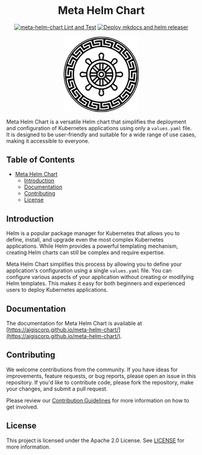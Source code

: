 <h1 align="center">Meta Helm Chart</h1>
<p align="center">
<a href="https://github.com/AigisCorp/meta-helm-chart/actions/workflows/helm-test-lint.yaml"><img src="https://github.com/AigisCorp/meta-helm-chart/actions/workflows/helm-test-lint.yaml/badge.svg" max-width="100%" alt="meta-helm-chart Lint and Test"></a>
<a href="https://github.com/AigisCorp/meta-helm-chart/actions/workflows/deploy-gh-pages-chart-releaser.yaml"><img src="https://github.com/AigisCorp/meta-helm-chart/actions/workflows/deploy-gh-pages-chart-releaser.yaml/badge.svg" max-width="100%" alt="Deploy mkdocs and helm releaser"></a>
<br>
<br>
<img src="docs/assets/meta-helm-chart_logo.png" width="200" max-width="100%" alt="meta-helm-chart logo">
</p>

Meta Helm Chart is a versatile Helm chart that simplifies the deployment and configuration of Kubernetes applications using only a `values.yaml` file. It is designed to be user-friendly and suitable for a wide range of use cases, making it accessible to everyone.

## Table of Contents

- [Meta Helm Chart](#meta-helm-chart)
  - [Introduction](#introduction)
  - [Documentation](#documentation)
  - [Contributing](#contributing)
  - [License](#license)

## Introduction

Helm is a popular package manager for Kubernetes that allows you to define, install, and upgrade even the most complex Kubernetes applications. While Helm provides a powerful templating mechanism, creating Helm charts can still be complex and require expertise.

Meta Helm Chart simplifies this process by allowing you to define your application's configuration using a single `values.yaml` file. You can configure various aspects of your application without creating or modifying Helm templates. This makes it easy for both beginners and experienced users to deploy Kubernetes applications.

## Documentation

The documentation for Meta Helm Chart is available at [https://aigiscorp.github.io/meta-helm-chart/](https://aigiscorp.github.io/meta-helm-chart/).

## Contributing

We welcome contributions from the community. If you have ideas for improvements, feature requests, or bug reports, please open an issue in this repository. If you'd like to contribute code, please fork the repository, make your changes, and submit a pull request.

Please review our [Contribution Guidelines](CONTRIBUTING) for more information on how to get involved.

## License

This project is licensed under the Apache 2.0 License. See [LICENSE](LICENSE) for more information.
